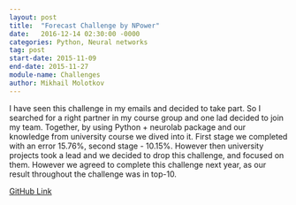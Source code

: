 ```yaml
---
layout: post
title:  "Forecast Challenge by NPower"
date:   2016-12-14 02:30:00 -0000
categories: Python, Neural networks
tag: post
start-date: 2015-11-09
end-date: 2015-11-27
module-name: Challenges
author: Mikhail Molotkov
---
```

I have seen this challenge in my emails and decided to take part. So I searched for a right partner in my course group and one lad decided to join my team. Together, by using Python + neurolab package and our knowledge from university course we dived into it. First stage we completed with an error 15.76%, second stage - 10.15%. However then university projects took a lead and we decided to drop this challenge, and focused on them. However we agreed to complete this challenge next year, as our result throughout the challenge was in top-10.

[GitHub Link][link-to]

[link-to]: #
